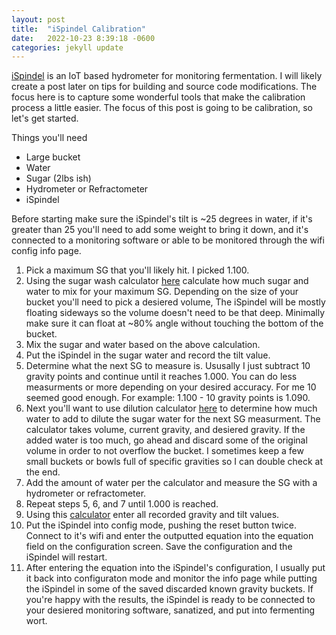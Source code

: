 ```yaml
---
layout: post
title:  "iSpindel Calibration"
date:   2022-10-23 8:39:18 -0600
categories: jekyll update
---
```

[iSpindel](http://ispindel.de) is an IoT based hydrometer for monitoring fermentation. I will likely create a post later on tips for building and source code modifications. The focus here is to capture some wonderful tools that make the calibration process a little easier. The focus of this post is going to be calibration, so let's get started.

Things you'll need
* Large bucket
* Water
* Sugar (2lbs ish)
* Hydrometer or Refractometer
* iSpindel

Before starting make sure the iSpindel's tilt is ~25 degrees in water, if it's greater than 25 you'll need to add some weight to bring it down, and it's connected to a monitoring software or able to be monitored through the wifi config info page.

1. Pick a maximum SG that you'll likely hit. I picked 1.100. 
2. Using the sugar wash calculator [here](https://chasethecraft.com/calculators) calculate how much sugar and water to mix for your maximum SG. Depending on the size of your bucket you'll need to pick a desiered volume, The iSpindel will be mostly floating sideways so the volume doesn't need to be that deep. Minimally make sure it can float at ~80% angle without touching the bottom of the bucket. 
3. Mix the sugar and water based on the above calculation.
4. Put the iSpindel in the sugar water and record the tilt value.
5. Determine what the next SG to measure is. Ususally I just subtract 10 gravity points and continue until it reaches 1.000. You can do less measurments or more depending on your desired accuracy. For me 10 seemed good enough. For example: 1.100 - 10 gravity points is 1.090.  
6. Next you'll want to use dilution calculator [here](https://www.brewersfriend.com/dilution-and-boiloff-gravity-calculator/) to determine how much water to add to dilute the sugar water for the next SG measurment. The calculator takes volume, current gravity, and desiered gravity. If the added water is too much, go ahead and discard some of the original volume in order to not overflow the bucket. I sometimes keep a few small buckets or bowls full of specific gravities so I can double check at the end.
7. Add the amount of water per the calculator and measure the SG with a hydrometer or refractometer. 
8. Repeat steps 5, 6, and 7 until 1.000 is reached.
9. Using this [calculator](https://www.ispindel.de/tools/calibration/calibration.htm) enter all recorded gravity and tilt values.
10. Put the iSpindel into config mode, pushing the reset button twice. Connect to it's wifi and enter the outputted equation into the equation field on the configuration screen. Save the configuration and the iSpindel will restart.
11. After entering the equation into the iSpindel's configuration, I usually put it back into configuraton mode and monitor the info page while putting the iSpindel in some of the saved discarded known gravity buckets. If you're happy with the results, the iSpindel is ready to be connected to your desiered monitoring software, sanatized, and put into fermenting wort.
